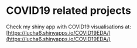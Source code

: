 # COVID19 related projects

Check my shiny app with COVID19 visualisations at: [https://lucha6.shinyapps.io/COVID19EDA/](https://lucha6.shinyapps.io/COVID19EDA/)

